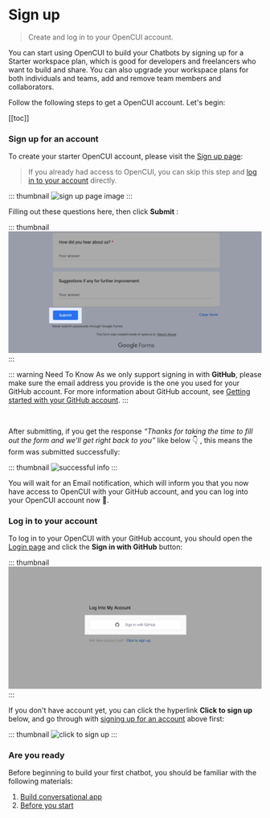 # Sign up
> Create and log in to your OpenCUI account.

You can start using OpenCUI to build your Chatbots by signing up for a Starter workspace plan, which is good for developers and freelancers who want to build and share. You can also upgrade your workspace plans for both individuals and teams, add and remove team members and collaborators. 

Follow the following steps to get a OpenCUI account. Let's begin: 

[[toc]]

### Sign up for an account

To create your starter OpenCUI account, please visit the [Sign up page](https://docs.google.com/forms/d/e/1FAIpQLSeYGRXfYnB_uDKTS4hUfcD3w1f9LDI9swcC5Qhy71PTS_JANA/viewform):
> If you already had access to OpenCUI, you can skip this step and [log in to your account](#log-in-to-your-account) directly. 

::: thumbnail
![sign up page image](/images/guide/signup/sign-up.png)
:::

Filling out these questions here, then click **Submit** :

::: thumbnail
![submit form image](/images/guide/signup/submit.png)
:::

::: warning Need To Know
As we only support signing in with **GitHub**, please make sure the email address you provide is the one you used for your GitHub account. For more information about GitHub account, see [Getting started with your GitHub account](https://docs.github.com/en/get-started/onboarding/getting-started-with-your-github-account).
:::

<br>

After submitting, if you get the response *“Thanks for taking the time to fill out the form and we’ll get right back to you”* like below 👇 , this means the form was submitted successfully:

::: thumbnail
![successful info](/images/guide/signup/success.png)
:::

You will wait for an Email notification, which will inform you that you now have access to OpenCUI with your GitHub account, and you can log into your OpenCUI account now 🎉.

### Log in to your account

To log in to your OpenCUI with your GitHub account, you should open the [Login page](https://build.opencui.io/login) and click the **Sign in with GitHub** button: 

::: thumbnail
![sign in](/images/guide/signup/sign-in.png)
:::

If you don't have account yet, you can click the hyperlink **Click to sign up** below, and go through with [signing up for an account](#signing-up-for-an-account) above first: 

::: thumbnail
![click to sign up](/images/guide/signup/click-to-sign-up.png)
:::

### Are you ready

Before beginning to build your first chatbot, you should be familiar with the following materials:

1. [Build conversational app](/guide/README.md)
2. [Before you start](/guide/are-you-ready.md)
